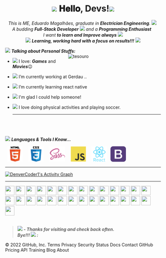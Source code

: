 <h1 align="center"><img src="https://media.giphy.com/media/FAFo1M7EC4gRZ4HETH/giphy.gif" width="40px"> 𝐇𝐞𝐥𝐥𝐨, Devs!<img src="https://media.giphy.com/media/bcKmIWkUMCjVm/giphy.gif" width="80px"> 
 
 <br>
 
 </h1>


 <p align="center">
  <em>
  This is ME, Eduardo Magalhães, graduate in <b>Electrician Engineering</b>.
     <b> </b> <img src="https://media.giphy.com/media/9xt1MUZqkneFiWrAAD/giphy.gif" width="30px">&nbsp
   
   <br>
    A budding <b>Full-Stack Developer</b> <img src="https://github.com/TheDudeThatCode/TheDudeThatCode/blob/master/Assets/Developer.gif" width="30px"> and a <b>Programming Enthusiast</b>&nbsp;&nbsp<br>
I want  <b>to learn and Improve always</b>
    <b></b> <img src="https://github.com/TheDudeThatCode/TheDudeThatCode/blob/master/Assets/Rocket.gif" width="18px">
   
  </em> 
  <br>
  <img src="https://media.giphy.com/media/a9d3bbcM3ImXe/giphy.gif" width="50" /> <b><i>Learning, working hard with a focus on results!!!</i></b> <img src="https://media.giphy.com/media/R4UdL9xqUaOMZsRosx/giphy.gif" width="50" />
</p>

<img src="https://media.giphy.com/media/GIh3i0ds2RnOaNhXMT/giphy.gif" width="30px">&nbsp;***Talking about Personal Stuffs:***
 <img align="right" width=300px alt="tesouro" src="https://media.giphy.com/media/lXiRm5H49zYmHr3i0/giphy.gif" />
  
- <img src="https://media.giphy.com/media/144Q1gg0FkTEVG/giphy.gif" width="30px">&nbsp;I love: ***Games*** and ***Movies***😉
- <img src="https://media.giphy.com/media/NVBR6cLvUjV9C/giphy.gif" width="30px">&nbsp;I’m currently working at Gerdau ..
- <img src="https://media.giphy.com/media/SQHaqJRI79LtLPTWpe/giphy.gif" width="30px">&nbsp;I’m currently learning react native
- <img src="https://media.giphy.com/media/PjIKNsWUOhwL6/giphy.gif" width="30px">&nbsp;I'm glad I could help someone!
- <img src="https://media.giphy.com/media/ppFaBYPO8paUg/giphy.gif" width="30px">&nbsp;I love doing physical activities and playing soccer.


 
  <hr/>
     <h1 align="center">  



<br/>
                                                                                                                                                      

 <img src="https://media.giphy.com/media/3o7TKGAJ7CLp95cNI4/giphy.gif" width="30px">&nbsp;***Languages & Tools I Know...***
<p align="left">
  <code> <img height="50" src="https://raw.githubusercontent.com/devicons/devicon/master/icons/html5/html5-original-wordmark.svg"> </code>
  <code> <img height="50" src="https://raw.githubusercontent.com/devicons/devicon/master/icons/css3/css3-original-wordmark.svg"> </code>
   <code> <img height="50" src="https://raw.githubusercontent.com/devicons/devicon/master/icons/sass/sass-original.svg"> </code>
  <code> <img height="50" src="https://raw.githubusercontent.com/devicons/devicon/master/icons/javascript/javascript-original.svg"> </code>
  <code> <img height="50" src="https://raw.githubusercontent.com/devicons/devicon/master/icons/react/react-original-wordmark.svg"> </code>
 <code><img height="50"  src="https://raw.githubusercontent.com/github/explore/80688e429a7d4ef2fca1e82350fe8e3517d3494d/topics/bootstrap/bootstrap.png"></code>

 
 <p align="center" >


<hr>
<a href="https://github.com/ashutosh00710/github-readme-activity-graph"><img alt="DenverCoder1's Activity Graph" src="https://activity-graph.herokuapp.com/graph?username=eduardo3magalhaes&bg_color=1F222E&color=F8D866&line=F85D7F&point=FFFFFF&hide_border=true" /></a>

 <hr>

<div>
    <img src="https://media.giphy.com/media/H4uE6w9G1uK4M/giphy.gif" width="30" height="30"/>
    <img src="https://media.giphy.com/media/H4uE6w9G1uK4M/giphy.gif" width="30" height="30"/>
  <img src="https://media.giphy.com/media/H4uE6w9G1uK4M/giphy.gif" width="30" height="30"/>
  <img src="https://media.giphy.com/media/H4uE6w9G1uK4M/giphy.gif" width="30" height="30"/>
  <img src="https://media.giphy.com/media/H4uE6w9G1uK4M/giphy.gif" width="30" height="30"/>
  <img src="https://media.giphy.com/media/H4uE6w9G1uK4M/giphy.gif" width="30" height="30"/>
  <img src="https://media.giphy.com/media/H4uE6w9G1uK4M/giphy.gif" width="30" height="30"/>
  <img src="https://media.giphy.com/media/H4uE6w9G1uK4M/giphy.gif" width="30" height="30"/>
  <img src="https://media.giphy.com/media/H4uE6w9G1uK4M/giphy.gif" width="30" height="30"/>
  <img src="https://media.giphy.com/media/H4uE6w9G1uK4M/giphy.gif" width="30" height="30"/>
  <img src="https://media.giphy.com/media/H4uE6w9G1uK4M/giphy.gif" width="30" height="30"/>
  <img src="https://media.giphy.com/media/H4uE6w9G1uK4M/giphy.gif" width="30" height="30"/>
  <img src="https://media.giphy.com/media/H4uE6w9G1uK4M/giphy.gif" width="30" height="30"/>
  <img src="https://media.giphy.com/media/H4uE6w9G1uK4M/giphy.gif" width="30" height="30"/>
  <img src="https://media.giphy.com/media/H4uE6w9G1uK4M/giphy.gif" width="30" height="30"/>
  <img src="https://media.giphy.com/media/H4uE6w9G1uK4M/giphy.gif" width="30" height="30"/>
  <img src="https://media.giphy.com/media/H4uE6w9G1uK4M/giphy.gif" width="30" height="30"/>
  <img src="https://media.giphy.com/media/H4uE6w9G1uK4M/giphy.gif" width="30" height="30"/>
    <img src="https://media.giphy.com/media/H4uE6w9G1uK4M/giphy.gif" width="30" height="30"/>
  <img src="https://media.giphy.com/media/H4uE6w9G1uK4M/giphy.gif" width="30" height="30"/>
  <img src="https://media.giphy.com/media/H4uE6w9G1uK4M/giphy.gif" width="30" height="30"/>
  <img src="https://media.giphy.com/media/H4uE6w9G1uK4M/giphy.gif" width="30" height="30"/>
  <img src="https://media.giphy.com/media/H4uE6w9G1uK4M/giphy.gif" width="30" height="30"/>
  <img src="https://media.giphy.com/media/H4uE6w9G1uK4M/giphy.gif" width="30" height="30"/>
    <img src="https://media.giphy.com/media/H4uE6w9G1uK4M/giphy.gif" width="30" height="30"/>
  <img src="https://media.giphy.com/media/H4uE6w9G1uK4M/giphy.gif" width="30" height="30"/>
  <img src="https://media.giphy.com/media/H4uE6w9G1uK4M/giphy.gif" width="30" height="30"/>
  <img src="https://media.giphy.com/media/H4uE6w9G1uK4M/giphy.gif" width="30" height="30"/>
  <img src="https://media.giphy.com/media/H4uE6w9G1uK4M/giphy.gif" width="30" height="30"/>
  
  
 
</div>
 
 <br>

      
  > <img src="https://media.giphy.com/media/mP8GermRyOFWV8PQeq/giphy.gif" width="50px">&nbsp;***- Thanks for visiting and check back often. <br>
 Bye!!!  <img src="https://media.giphy.com/media/8YBM61XW2vZJykO0j4/giphy.gif" width="30"/> :***

  

 

© 2022 GitHub, Inc.
Terms
Privacy
Security
Status
Docs
Contact GitHub
Pricing
API
Training
Blog
About
